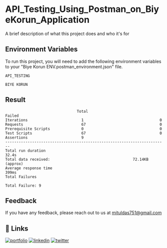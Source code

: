 
# API_Testing_Using_Postman_on_BiyeKorun_Application

A brief description of what this project does and who it's for


## Environment Variables

To run this project, you will need to add the following environment variables to your "Biye Korun ENV.postman_environment.json" file.

`API_TESTING`

`BIYE KORUN`

## Result 
                                    Total                             Failed
    Iterations                        1                                  0 
    Requests                          67                                 0 
    Prerequisite Scripts              0                                  0
    Test Scripts                      67                                 0
    Assertions                        9
    ------------------------------------------------------------------------ 
    Total run duration                                                32.4s
    Total data received:                                     72.14KB (approx)
    Average response time                                             399ms 
    Total Failures                                                       
    
    
  `Total Failure: 9`
 



## Feedback

If you have any feedback, please reach out to us at mituldas751@gmail.com


## 🔗 Links
[![portfolio](https://img.shields.io/badge/my_portfolio-000?style=for-the-badge&logo=ko-fi&logoColor=white)](https://mituldas.netlify.app/)
[![linkedin](https://img.shields.io/badge/linkedin-0A66C2?style=for-the-badge&logo=linkedin&logoColor=white)](https://www.linkedin.com/in/mitul-das-62b599185/)
[![twitter](https://img.shields.io/badge/twitter-1DA1F2?style=for-the-badge&logo=twitter&logoColor=white)](https://twitter.com/MitulDa99270056)

